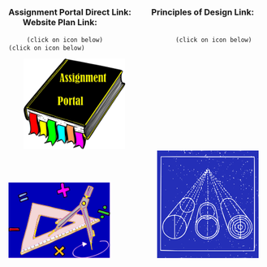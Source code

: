 ### Assignment Portal Direct Link: &nbsp; &emsp; &nbsp; Principles of Design Link: &nbsp; &emsp; &nbsp; Website Plan Link:

         (click on icon below)                    (click on icon below)                    (click on icon below)                                                              

&nbsp; &emsp; &nbsp;[<img src="sources/assignment_portal_icon_link.png" width="200">](https://jmmonjeremy.github.io/)
&nbsp; &emsp; &nbsp; &emsp; &emsp;  &nbsp; &nbsp; &nbsp;[<img src="sources/design_principles_icon_link.png" width="200">](https://https://jmmonjeremy.github.io/design-principles.html) 
&nbsp; &emsp; &nbsp; &emsp; &emsp;  &nbsp; &nbsp; &nbsp;[<img src="sources/site_plan_icon_link.png" width="200">](https://https://https://jmmonjeremy.github.io/lesson2/index.html)
